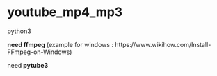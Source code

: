 # youtube_mp4_mp3
<p>python3</p>
<p><strong>need ffmpeg </strong>(example for windows : https://www.wikihow.com/Install-FFmpeg-on-Windows) </p>
<p>need<strong> pytube3</strong><p>
